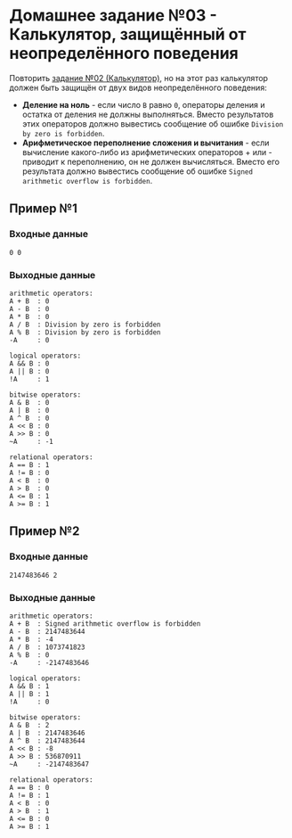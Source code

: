 # Домашнее задание №03 - Калькулятор, защищённый от неопределённого поведения

Повторить [задание №02 (Калькулятор)](https://github.com/conwor/cpl-homework-02), но на этот раз
калькулятор должен быть защищён от двух видов неопределённого поведения:
* __Деление на ноль__ - если число `B` равно `0`, операторы деления и остатка от деления не должны
  выполняться. Вместо результатов этих операторов должно вывестись сообщение об ошибке
  `Division by zero is forbidden`.
* __Арифметическое переполнение сложения и вычитания__ - если вычисление какого-либо из
  арифметических операторов + или - приводит к переполнению, он не должен вычисляться. Вместо его
  результата должно вывестись сообщение об ошибке `Signed arithmetic overflow is forbidden`.

## Пример №1

### Входные данные

```
0 0
```

### Выходные данные

```
arithmetic operators:
A + B  : 0
A - B  : 0
A * B  : 0
A / B  : Division by zero is forbidden
A % B  : Division by zero is forbidden
-A     : 0

logical operators:
A && B : 0
A || B : 0
!A     : 1

bitwise operators:
A & B  : 0
A | B  : 0
A ^ B  : 0
A << B : 0
A >> B : 0
~A     : -1

relational operators:
A == B : 1
A != B : 0
A < B  : 0
A > B  : 0
A <= B : 1
A >= B : 1

```

## Пример №2

### Входные данные

```
2147483646 2
```

### Выходные данные

```
arithmetic operators:
A + B  : Signed arithmetic overflow is forbidden
A - B  : 2147483644
A * B  : -4
A / B  : 1073741823
A % B  : 0
-A     : -2147483646

logical operators:
A && B : 1
A || B : 1
!A     : 0

bitwise operators:
A & B  : 2
A | B  : 2147483646
A ^ B  : 2147483644
A << B : -8
A >> B : 536870911
~A     : -2147483647

relational operators:
A == B : 0
A != B : 1
A < B  : 0
A > B  : 1
A <= B : 0
A >= B : 1

```
